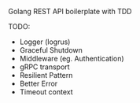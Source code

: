 Golang REST API boilerplate with TDD

TODO:
 - Logger (logrus)
 - Graceful Shutdown
 - Middleware (eg. Authentication)
 - gRPC transport
 - Resilient Pattern
 - Better Error
 - Timeout context